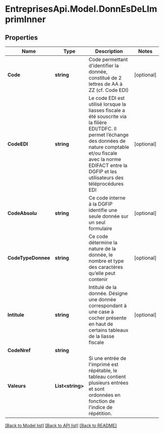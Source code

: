 # EntreprisesApi.Model.DonnEsDeLImprimInner

## Properties

Name | Type | Description | Notes
------------ | ------------- | ------------- | -------------
**Code** | **string** | Code permettant d&#39;identifier la donnée, constitué de 2 lettres de AA à ZZ (cf. Code EDI) | [optional] 
**CodeEDI** | **string** | Le code EDI est utilisé lorsque la liasses fiscale a été souscrite via la filière EDI/TDFC. Il permet l’échange des données de nature comptable et/ou fiscale avec la norme EDIFACT entre la DGFIP et les utilisateurs des téléprocédures EDI  | [optional] 
**CodeAbsolu** | **string** | Ce code interne à la DGFIP identifie une seule donnée sur un seul formulaire | [optional] 
**CodeTypeDonnee** | **string** | Ce code détermine la nature de la donnée, le nombre et type des caractères qu’elle peut contenir | [optional] 
**Intitule** | **string** | Intitulé de la donnée. Désigne une donnée correspondant à une case à cocher présente en haut de certains tableaux de la liasse fiscale | [optional] 
**CodeNref** | **string** |  | 
**Valeurs** | **List&lt;string&gt;** | Si une entrée de l&#39;imprimé est répétable, le tableau contient plusieurs entrées et sont ordonnées en fonction de l&#39;indice de répétition. | 

[[Back to Model list]](../README.md#documentation-for-models) [[Back to API list]](../README.md#documentation-for-api-endpoints) [[Back to README]](../README.md)

